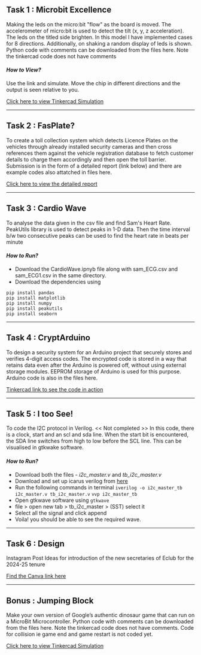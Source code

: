 ## Task 1 : Microbit Excellence 

Making the leds on the micro:bit "flow" as the board is moved. The accelerometer of micro:bit is used to detect the tilt (x, y, z acceleration). The leds on the titled side brighten. In this model I have implemented cases for 8 directions. Additionally, on shaking a random display of leds is shown. Python code with comments can be downloaded from the files here. Note the tinkercad code does not have comments

#### ***How to View?***
Use the link and simulate. Move the chip in different directions and the output is seen relative to you. 

[Click here to view Tinkercad Simulation](https://www.tinkercad.com/things/e2UNsM3dVgY-fluid-microbit?sharecode=To9ltWfV74uJ5HGFRFu3L2tAK-FqLtvNf7CnHH_ijJ4)

----------------------------------------

## Task 2 : FasPlate?

To create a toll collection system which detects Licence Plates on the vehicles through already installed security cameras and then cross references them against the vehicle registration database to fetch customer details to charge them accordingly and then open the toll barrier. Submission is in the form of a detailed report (link below) and there are example codes also attatched in files here.

[Click here to view the detailed report](https://docs.google.com/document/d/1rQzBTpKfV0EX-cKq6X84zioZ-GUjkLKNJPze_L0xUZE/edit?usp=sharing)

----------------------------------------

## Task 3 : Cardio Wave

To analyse the data given in the csv file and find Sam's Heart Rate. PeakUtils library is used to detect peaks in 1-D data. Then the time interval b/w two consecutive peaks can be used to find the heart rate in beats per minute

#### ***How to Run?***
- Download the CardioWave.ipnyb file along with sam_ECG.csv and sam_ECG1.csv in the same directory.
-  Download the dependencies using
```
pip install pandas
pip install matplotlib
pip install numpy
pip install peakutils
pip install seaborn
```

----------------------------------------

## Task 4 : CryptArduino

To design a security system for an Arduino project that securely stores and verifies 4-digit access codes. The encrypted code is stored in a way that retains data even after the Arduino is powered off, without using external storage modules. EEPROM storage of Arduino is used for this purpose. Arduino code is also in the files here.

[Tinkercad link to see the code in action](https://www.tinkercad.com/things/8CJzbL1yIuA-cryptarduino?sharecode=HWKwpbTsVtJtUc4l5af10i-77yCqDrHh7nK-xDP8NhU)

----------------------------------------

## Task 5 : I too See!

To code the I2C protocol in Verilog. << Not completed >> In this code, there is a clock, start and an scl and sda line. When the start bit is encountered, the SDA line switches from high to low before the SCL line. This can be visualised in gtkwake software.

#### ***How to Run?***
- Download both the files - *i2c_master.v* and *tb_i2c_master.v*
- Download and set up icarus verilog from [here](https://bleyer.org/icarus/)
- Run the following commands in terminal
`iverilog -o i2c_master_tb i2c_master.v tb_i2c_master.v`
`vvp i2c_master_tb`
- Open gtkwave software using `gtkwave`
- file > open new tab > tb_i2c_master > (SST) select it
- Select all the signal and click append
- Voila! you should be able to see the required wave.

----------------------------------------

## Task 6 : Design

Instagram Post Ideas for introduction of the new secretaries of Eclub for the 2024-25 tenure

[Find the Canva link here](https://www.canva.com/design/DAGFfU4QuNY/JbuHTf5NwPrjZ9teiwhXpQ/edit?utm_content=DAGFfU4QuNY&utm_campaign=designshare&utm_medium=link2&utm_source=sharebutton)

----------------------------------------

## Bonus : Jumping Block

Make your own version of Google’s authentic dinosaur game that can run on a MicroBit Microcontroller. Python code with comments can be downloaded from the files here. Note the tinkercad code does not have comments. Code for collision ie game end and game restart is not coded yet.

[Click here to view Tinkercad Simulation](https://www.tinkercad.com/things/3nzZMev3KKF-dinogame?sharecode=tnxGTA8mvT9dMaDDvUk1iydNRCjxk6prqgZ8bBVpr6g)
